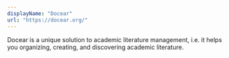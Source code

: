 ```yaml
---
displayName: "Docear"
url: "https://docear.org/"
---
```


Docear is a unique solution to academic literature management, i.e. it  helps you organizing, creating, and discovering academic literature.